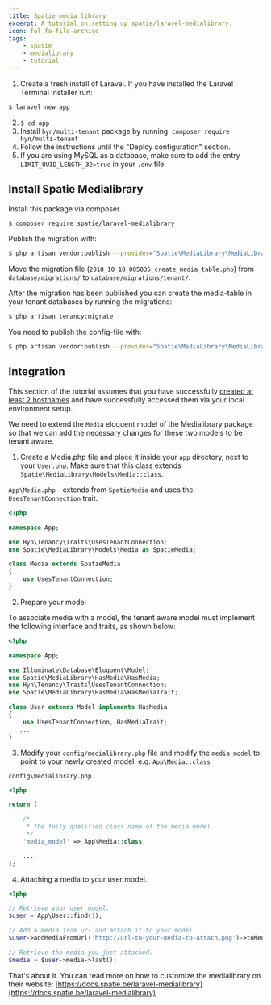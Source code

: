 ```yaml
---
title: Spatie media library
excerpt: A tutorial on setting up spatie/laravel-medialibrary.
icon: fal fa-file-archive
tags:
    - spatie
    - medialibrary
    - tutorial
---
```

1. Create a fresh install of Laravel.  If you have installed the Laravel Terminal Installer run: 

```bash
$ laravel new app
```

2. `$ cd app`
3. Install `hyn/multi-tenant` package by running: `composer require hyn/multi-tenant`
4. Follow the instructions until the "Deploy configuration" section.
5. If you are using MySQL as a database, make sure to add the entry `LIMIT_UUID_LENGTH_32=true` in your `.env` file.

## Install Spatie Medialibrary

Install this package via composer.
```bash
$ composer require spatie/laravel-medialibrary
```

Publish the migration with:
```bash
$ php artisan vendor:publish --provider="Spatie\MediaLibrary\MediaLibraryServiceProvider" --tag="migrations"
```

Move the migration file (`2018_10_10_085035_create_media_table.php`) from `database/migrations/` to `database/migrations/tenant/`.

After the migration has been published you can create the media-table in your tenant databases by running the migrations:
```bash
$ php artisan tenancy:migrate
```

You need to publish the config-file with:
```bash
$ php artisan vendor:publish --provider="Spatie\MediaLibrary\MediaLibraryServiceProvider" --tag="config"
```

## Integration

This section of the tutorial assumes that you have successfully [created at least 2 hostnames](creating-tenants)
and have successfully accessed them via your local environment setup.

We need to extend the `Media` eloquent model of the Medialibrary package so that we can add the
necessary changes for these two models to be tenant aware.

1. Create a Media.php file and place it inside your `app` directory,
next to your `User.php`. Make sure that this class extends `Spatie\MediaLibrary\Models\Media::class`.

`App\Media.php` - extends from `SpatieMedia` and uses the `UsesTenantConnection` trait.
```php
<?php

namespace App;

use Hyn\Tenancy\Traits\UsesTenantConnection;
use Spatie\MediaLibrary\Models\Media as SpatieMedia;

class Media extends SpatieMedia
{
    use UsesTenantConnection;
}
```

2. Prepare your model

To associate media with a model, the tenant aware model must implement the following interface and traits, as shown below:

```php
<?php

namespace App;

use Illuminate\Database\Eloquent\Model;
use Spatie\MediaLibrary\HasMedia\HasMedia;
use Hyn\Tenancy\Traits\UsesTenantConnection;
use Spatie\MediaLibrary\HasMedia\HasMediaTrait;

class User extends Model implements HasMedia
{
    use UsesTenantConnection, HasMediaTrait;
   ...
}
```

3. Modify your `config/medialibrary.php` file and modify the `media_model` to point to your newly created model. e.g. `App\Media::class`

`config\medialibrary.php`
```php
<?php

return [

    /*
     * The fully qualified class name of the media model.
     */
    'media_model' => App\Media::class,

    ...
];
```

4. Attaching a media to your user model.

```php
<?php

// Retrieve your user model.
$user = App\User::find(1);

// Add a media from url and attach it to your model.
$user->addMediaFromUrl('http://url-to-your-media-to-attach.png')->toMediaCollection();

// Retrieve the media you just attached.
$media = $user->media->last();
```

That's about it. You can read more on how to customize the medialibrary on their website: [https://docs.spatie.be/laravel-medialibrary](https://docs.spatie.be/laravel-medialibrary)
